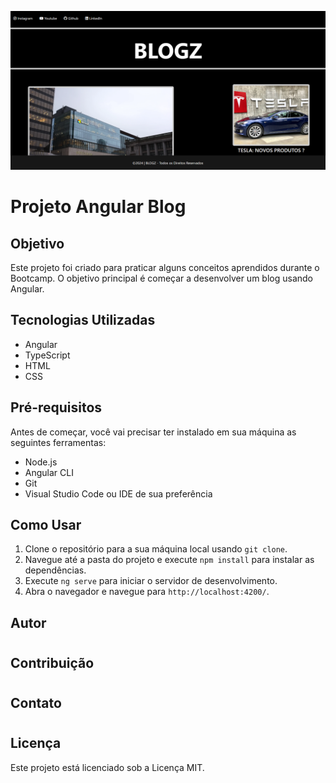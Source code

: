 ![Alt text](image.png)

# Projeto Angular Blog

## Objetivo
Este projeto foi criado para praticar alguns conceitos aprendidos durante o Bootcamp. O objetivo principal é começar a desenvolver um blog usando Angular.

## Tecnologias Utilizadas
- Angular
- TypeScript
- HTML
- CSS

## Pré-requisitos
Antes de começar, você vai precisar ter instalado em sua máquina as seguintes ferramentas:
- Node.js
- Angular CLI
- Git
- Visual Studio Code ou IDE de sua preferência

## Como Usar
1. Clone o repositório para a sua máquina local usando `git clone`.
2. Navegue até a pasta do projeto e execute `npm install` para instalar as dependências.
3. Execute `ng serve` para iniciar o servidor de desenvolvimento.
4. Abra o navegador e navegue para `http://localhost:4200/`.

## Autor
#

## Contribuição
#


## Contato
#

## Licença
Este projeto está licenciado sob a Licença MIT.
